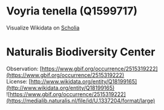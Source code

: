 
Voyria tenella (Q1599717)
=========================
  
Visualize Wikidata on [Scholia](https://scholia.toolforge.org/taxon/Q1599717)
# Naturalis Biodiversity Center
  
Observation: [https://www.gbif.org/occurrence/2515319222](https://www.gbif.org/occurrence/2515319222)  
License: [http://www.wikidata.org/entity/Q18199165](http://www.wikidata.org/entity/Q18199165)  
![https://www.gbif.org/occurrence/2515319222](https://medialib.naturalis.nl/file/id/U.1337204/format/large)